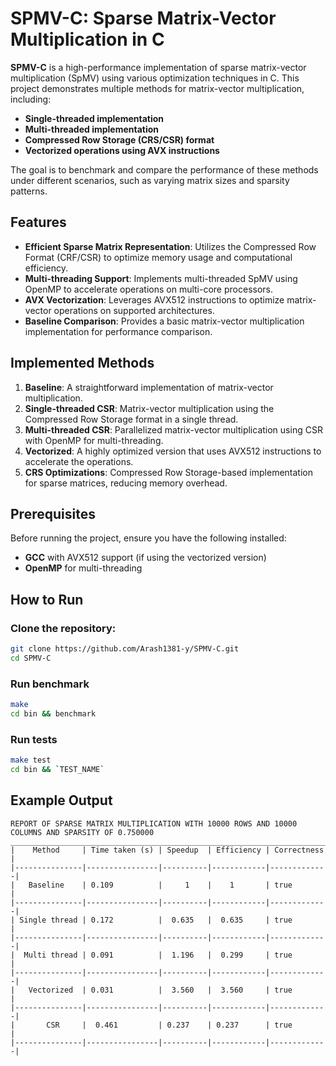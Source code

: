 # SPMV-C: Sparse Matrix-Vector Multiplication in C

**SPMV-C** is a high-performance implementation of sparse matrix-vector multiplication (SpMV) using various optimization techniques in C. This project demonstrates multiple methods for matrix-vector multiplication, including:

- **Single-threaded implementation**
- **Multi-threaded implementation**
- **Compressed Row Storage (CRS/CSR) format**
- **Vectorized operations using AVX instructions**

The goal is to benchmark and compare the performance of these methods under different scenarios, such as varying matrix sizes and sparsity patterns.

## Features

- **Efficient Sparse Matrix Representation**: Utilizes the Compressed Row Format (CRF/CSR) to optimize memory usage and computational efficiency.
- **Multi-threading Support**: Implements multi-threaded SpMV using OpenMP to accelerate operations on multi-core processors.
- **AVX Vectorization**: Leverages AVX512 instructions to optimize matrix-vector operations on supported architectures.
- **Baseline Comparison**: Provides a basic matrix-vector multiplication implementation for performance comparison.

## Implemented Methods

1. **Baseline**: A straightforward implementation of matrix-vector multiplication.
2. **Single-threaded CSR**: Matrix-vector multiplication using the Compressed Row Storage format in a single thread.
3. **Multi-threaded CSR**: Parallelized matrix-vector multiplication using CSR with OpenMP for multi-threading.
4. **Vectorized**: A highly optimized version that uses AVX512 instructions to accelerate the operations.
5. **CRS Optimizations**: Compressed Row Storage-based implementation for sparse matrices, reducing memory overhead.

## Prerequisites

Before running the project, ensure you have the following installed:

- **GCC** with AVX512 support (if using the vectorized version)
- **OpenMP** for multi-threading

## How to Run

### Clone the repository:

```bash
git clone https://github.com/Arash1381-y/SPMV-C.git
cd SPMV-C
```

### Run benchmark
```bash
make
cd bin && benchmark
```

### Run tests
```bash
make test
cd bin && `TEST_NAME`
```


## Example Output

```terminal
REPORT OF SPARSE MATRIX MULTIPLICATION WITH 10000 ROWS AND 10000 COLUMNS AND SPARSITY OF 0.750000
________________________________________________________________________
|    Method     | Time taken (s) | Speedup  | Efficiency | Correctness |
|---------------|----------------|----------|------------|-------------|
|   Baseline    | 0.109          |     1    |    1       | true        |
|---------------|----------------|----------|------------|-------------|
| Single thread | 0.172          |  0.635   |  0.635     | true        |
|---------------|----------------|----------|------------|-------------|
|  Multi thread | 0.091          |  1.196   |  0.299     | true        |
|---------------|----------------|----------|------------|-------------|
|   Vectorized  | 0.031          |  3.560   |  3.560     | true        |
|---------------|----------------|----------|------------|-------------|
|       CSR     |  0.461         | 0.237    | 0.237      | true        |
|---------------|----------------|----------|------------|-------------|
```
